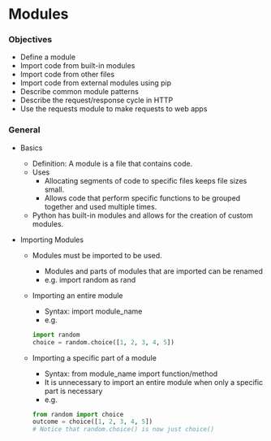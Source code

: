 # Modules

### Objectives

- Define a module
- Import code from built-in modules
- Import code from other files
- Import code from external modules using pip
- Describe common module patterns
- Describe the request/response cycle in HTTP
- Use the requests module to make requests to web apps

### General

- Basics
  - Definition:  A module is a file that contains code.
  - Uses
    - Allocating segments of code to specific files keeps file sizes small.
    - Allows code that perform specific functions to be grouped together and used multiple times.
  - Python has built-in modules and allows for the creation of custom modules.

- Importing Modules
  - Modules must be imported to be used.
    - Modules and parts of modules that are imported can be renamed
    - e.g. import random as rand
  - Importing an entire module 
    - Syntax:  import module_name
    - e.g.
    ```python
    import random
    choice = random.choice([1, 2, 3, 4, 5])
    ```
    
  - Importing a specific part of a module
    - Syntax:  from module_name import function/method
    - It is unnecessary to import an entire module when only a specific part is necessary
    - e.g.
    ```python
    from random import choice
    outcome = choice([1, 2, 3, 4, 5])
    # Notice that random.choice() is now just choice()
    ```
 
